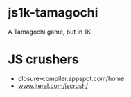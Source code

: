 # js1k-tamagochi

A Tamagochi game, but in 1K

# JS crushers

 - closure-compiler.appspot.com/home
 - www.iteral.com/jscrush/
